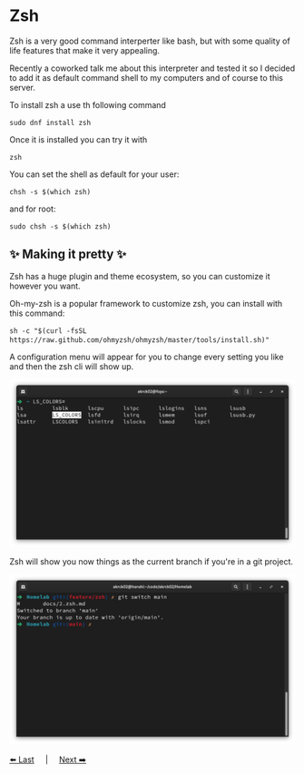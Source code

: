 # Zsh 

Zsh is a very good command interperter like bash, but with some quality of life features that make it very appealing.

Recently a coworked talk me about this interpreter and tested it so I decided to add it as default command shell to my computers and of course to this server.

To install zsh a use th following command

```shell
sudo dnf install zsh
```

Once it is installed you can try it with 
```shell
zsh
```

You can set the shell as default for your user: 
```shell
chsh -s $(which zsh)
```

and for root: 
```shell
sudo chsh -s $(which zsh)
```

## ✨ Making it pretty ✨

Zsh has a huge plugin and theme ecosystem, so you can customize it however you want.

Oh-my-zsh is a popular framework to customize zsh, you can install with this command:


```shell
sh -c "$(curl -fsSL https://raw.github.com/ohmyzsh/ohmyzsh/master/tools/install.sh)"
```

A configuration menu will appear for you to change every setting you like and then the zsh cli will show up.

![oh-my-zsh](./resources/zsh/zsh.png)

Zsh will show you now things as the current branch if you're in a git project.

![oh-my-zsh-git](./resources/zsh/zsh-git.png)

[⬅️ Last](./2.ssh.md) 
&nbsp;&nbsp;&nbsp;&nbsp;|&nbsp;&nbsp;&nbsp;&nbsp;
[Next ➡️](./4.docker.md)


